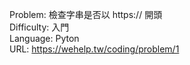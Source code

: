 Problem: 檢查字串是否以 https:// 開頭  
Difficulty: 入門  
Language: Pyton  
URL: https://wehelp.tw/coding/problem/1  
